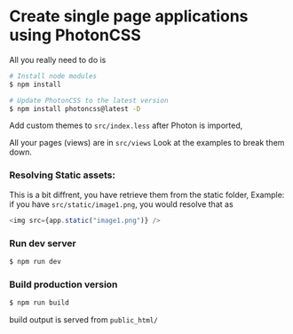 # Create single page applications using PhotonCSS

All you really need to do is
```bash
# Install node modules
$ npm install

# Update PhotonCSS to the latest version
$ npm install photoncss@latest -D
```

Add custom themes to `src/index.less` after Photon is imported,

All your pages (views) are in `src/views` Look at the examples to break them down.

### Resolving Static assets:
This is a bit diffrent, you have retrieve them from the static folder,
Example: if you have `src/static/image1.png`, you would resolve that as
```javascript
<img src={app.static("image1.png")} />
```

### Run dev server
```bash
$ npm run dev
```

### Build production version
```bash
$ npm run build
```
build output is served from `public_html/`
